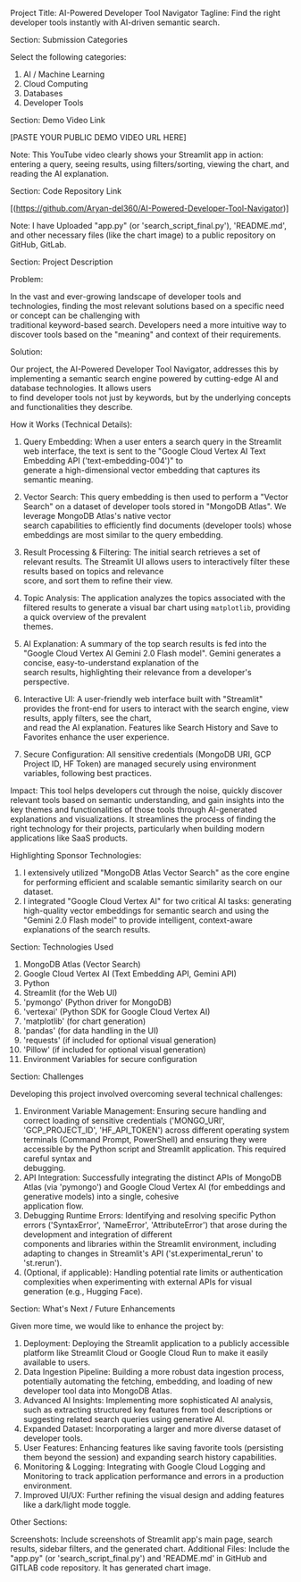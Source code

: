
Project Title: AI-Powered Developer Tool Navigator
Tagline: Find the right developer tools instantly with AI-driven semantic search.


Section: Submission Categories

Select the following categories:
1. AI / Machine Learning
2. Cloud Computing
3. Databases
4. Developer Tools

Section: Demo Video Link

[PASTE YOUR PUBLIC DEMO VIDEO URL HERE]

Note:
     This YouTube video clearly shows your Streamlit app in action: entering a query, seeing results, using filters/sorting, viewing the chart, and reading the AI explanation.


Section: Code Repository Link

[(https://github.com/Aryan-del360/AI-Powered-Developer-Tool-Navigator)]

Note: 
      I have Uploaded "app.py" (or 'search_script_final.py'), 'README.md', and other necessary files (like the chart image) to a public repository on GitHub, GitLab.  
      

Section: Project Description

Problem: 

In the vast and ever-growing landscape of developer tools and technologies, finding the most relevant solutions based on a specific need or concept can be challenging with   
traditional keyword-based search. Developers need a more intuitive way to discover tools based on the "meaning" and context of their requirements.

Solution: 

Our project, the AI-Powered Developer Tool Navigator, addresses this by implementing a semantic search engine powered by cutting-edge AI and database technologies. It allows users  
to find developer tools not just by keywords, but by the underlying concepts and functionalities they describe.

How it Works (Technical Details):

1.  Query Embedding: 
                    When a user enters a search query in the Streamlit web interface, the text is sent to the "Google Cloud Vertex AI Text Embedding API ('text-embedding-004')" to  
                    generate a high-dimensional vector embedding that captures its semantic meaning.

2.  Vector Search: 
                  This query embedding is then used to perform a "Vector Search" on a dataset of developer tools stored in "MongoDB Atlas". We leverage MongoDB Atlas's native vector  
                  search capabilities to efficiently find documents (developer tools) whose embeddings are most similar to the query embedding.

3.  Result Processing 
    & Filtering: 
                     The initial search retrieves a set of relevant results. The Streamlit UI allows users to interactively filter these results based on topics and relevance  
                     score, and sort them to refine their view.
4.  Topic Analysis: 
                   The application analyzes the topics associated with the filtered results to generate a visual bar chart using `matplotlib`, providing a quick overview of the prevalent  
                   themes.
5.  AI Explanation: 
                   A summary of the top search results is fed into the "Google Cloud Vertex AI Gemini 2.0 Flash model". Gemini generates a concise, easy-to-understand explanation of the  
                   search results, highlighting their relevance from a developer's perspective.
6.  Interactive UI: 
                   A user-friendly web interface built with "Streamlit" provides the front-end for users to interact with the search engine, view results, apply filters, see the chart,            
                   and read the AI explanation. Features like Search History and Save to Favorites enhance the user experience.
7.  Secure Configuration: 
                         All sensitive credentials (MongoDB URI, GCP Project ID, HF Token) are managed securely using environment variables, following best practices.

Impact: 
This tool helps developers cut through the noise, quickly discover relevant tools based on semantic understanding, and gain insights into the key themes and functionalities of those tools through AI-generated explanations and visualizations. It streamlines the process of finding the right technology for their projects, particularly when building modern applications like SaaS products.

Highlighting Sponsor Technologies:
1. I extensively utilized "MongoDB Atlas Vector Search" as the core engine for performing efficient and scalable semantic similarity search on our dataset.
2. I integrated "Google Cloud Vertex AI" for two critical AI tasks: 
generating high-quality vector embeddings for semantic search and using the "Gemini 2.0 Flash model" to provide intelligent, context-aware explanations of the search results.


Section: Technologies Used

1. MongoDB Atlas (Vector Search)
2. Google Cloud Vertex AI (Text Embedding API, Gemini API)
3. Python
4. Streamlit (for the Web UI)
5. 'pymongo' (Python driver for MongoDB)
6. 'vertexai' (Python SDK for Google Cloud Vertex AI)
7. 'matplotlib' (for chart generation)
8. 'pandas' (for data handling in the UI)
9. 'requests' (if included for optional visual generation)
10. 'Pillow' (if included for optional visual generation)
11. Environment Variables for secure configuration


Section: Challenges

Developing this project involved overcoming several technical challenges:

1. Environment Variable Management: 
                                   Ensuring secure handling and correct loading of sensitive credentials ('MONGO_URI', 'GCP_PROJECT_ID', 'HF_API_TOKEN') across different operating system  
                                   terminals (Command Prompt, PowerShell) and ensuring they were accessible by the Python script and Streamlit application. This required careful syntax and  
                                   debugging.
2. API Integration: 
                   Successfully integrating the distinct APIs of MongoDB Atlas (via 'pymongo') and Google Cloud Vertex AI (for embeddings and generative models) into a single, cohesive  
                   application flow.
3. Debugging Runtime Errors: 
                            Identifying and resolving specific Python errors ('SyntaxError', 'NameError', 'AttributeError') that arose during the development and integration of different  
                            components and libraries within the Streamlit environment, including adapting to changes in Streamlit's API ('st.experimental_rerun' to 'st.rerun').
4. (Optional, if applicable): 
                             Handling potential rate limits or authentication complexities when experimenting with external APIs for visual generation (e.g., Hugging Face).


Section: What's Next / Future Enhancements

Given more time, we would like to enhance the project by:
1. Deployment: Deploying the Streamlit application to a publicly accessible platform like Streamlit Cloud or Google Cloud Run to make it easily available to users.
2. Data Ingestion Pipeline:  Building a more robust data ingestion process, potentially automating the fetching, embedding, and loading of new developer tool data into MongoDB Atlas.
3. Advanced AI Insights:     Implementing more sophisticated AI analysis, such as extracting structured key features from tool descriptions or suggesting related search queries using 
                             generative AI.
4. Expanded Dataset:         Incorporating a larger and more diverse dataset of developer tools.
5. User Features:            Enhancing features like saving favorite tools (persisting them beyond the session) and expanding search history capabilities.
6. Monitoring & Logging:     Integrating with Google Cloud Logging and Monitoring to track application performance and errors in a production environment.
7. Improved UI/UX:           Further refining the visual design and adding features like a dark/light mode toggle.


Other Sections:

Screenshots:         Include screenshots of Streamlit app's main page, search results, sidebar filters, and the generated chart.
Additional Files:    Include the "app.py" (or 'search_script_final.py') and 'README.md' in GitHub and GITLAB code repository. It has generated chart image.
